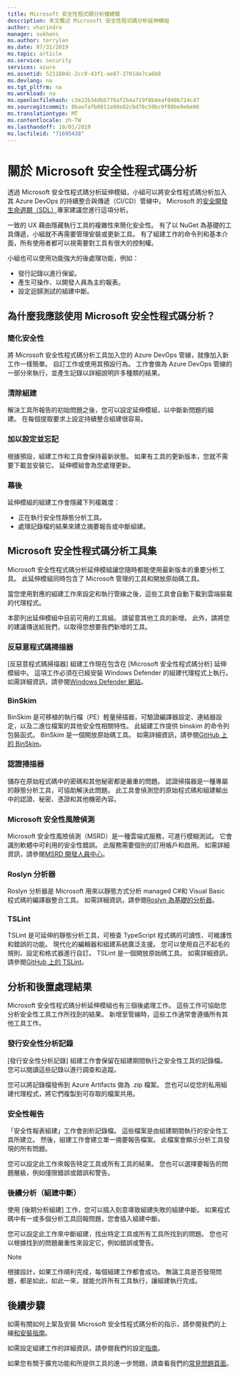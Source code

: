 ```yaml
---
title: Microsoft 安全性程式碼分析檔總覽
description: 本文概述 Microsoft 安全性程式碼分析延伸模組
author: vharindra
manager: sukhans
ms.author: terrylan
ms.date: 07/31/2019
ms.topic: article
ms.service: security
services: azure
ms.assetid: 521180dc-2cc9-43f1-ae87-2701de7ca6b8
ms.devlang: na
ms.tgt_pltfrm: na
ms.workload: na
ms.openlocfilehash: c3e22b34dbb770af2b4a719f8b4eaf040b724c47
ms.sourcegitcommit: 8bae7afb0011a98e82cbd76c50bc9f08be9ebe06
ms.translationtype: MT
ms.contentlocale: zh-TW
ms.lasthandoff: 10/01/2019
ms.locfileid: "71695438"
---
```

# <a name="about-microsoft-security-code-analysis"></a>關於 Microsoft 安全性程式碼分析

透過 Microsoft 安全性程式碼分析延伸模組，小組可以將安全性程式碼分析加入其 Azure DevOps 的持續整合與傳遞（CI/CD）管線中。 Microsoft 的[安全開發生命週期（SDL）](https://www.microsoft.com/securityengineering/sdl/practices)專家建議您進行這項分析。

一致的 UX 藉由隱藏執行工具的複雜性來簡化安全性。 有了以 NuGet 為基礎的工具傳遞，小組就不再需要管理安裝或更新工具。 有了組建工作的命令列和基本介面，所有使用者都可以視需要對工具有很大的控制權。

小組也可以使用功能強大的後處理功能，例如：

- 發行記錄以進行保留。
- 產生可操作、以開發人員為主的報表。
- 設定迴歸測試的組建中斷。

## <a name="why-should-i-use-microsoft-security-code-analysis"></a>為什麼我應該使用 Microsoft 安全性程式碼分析？

### <a name="security-simplified"></a>簡化安全性

將 Microsoft 安全性程式碼分析工具加入您的 Azure DevOps 管線，就像加入新工作一樣簡單。 自訂工作或使用其預設行為。 工作會做為 Azure DevOps 管線的一部分來執行，並產生記錄以詳細說明許多種類的結果。

### <a name="clean-builds"></a>清除組建

解決工具所報告的初始問題之後，您可以設定延伸模組，以中斷新問題的組建。 在每個提取要求上設定持續整合組建很容易。

### <a name="set-it-and-forget-it"></a>加以設定並忘記

根據預設，組建工作和工具會保持最新狀態。 如果有工具的更新版本，您就不需要下載並安裝它。 延伸模組會為您處理更新。

### <a name="under-the-hood"></a>幕後

延伸模組的組建工作會隱藏下列複雜度：
  - 正在執行安全性靜態分析工具。
  - 處理記錄檔的結果來建立摘要報告或中斷組建。

## <a name="microsoft-security-code-analysis-tool-set"></a>Microsoft 安全性程式碼分析工具集

Microsoft 安全性程式碼分析延伸模組讓您隨時都能使用最新版本的重要分析工具。 此延伸模組同時包含了 Microsoft 管理的工具和開放原始碼工具。

當您使用對應的組建工作來設定和執行管線之後，這些工具會自動下載到雲端裝載的代理程式。

本節列出延伸模組中目前可用的工具組。 請留意其他工具的新增。 此外，請將您的建議傳送給我們，以取得您想要我們新增的工具。

### <a name="anti-malware-scanner"></a>反惡意程式碼掃描器

[反惡意程式碼掃描器] 組建工作現在包含在 [Microsoft 安全性程式碼分析] 延伸模組中。 這項工作必須在已經安裝 Windows Defender 的組建代理程式上執行。 如需詳細資訊，請參閱[Windows Defender 網站](https://aka.ms/defender)。

### <a name="binskim"></a>BinSkim

BinSkim 是可移植的執行檔（PE）輕量掃描器，可驗證編譯器設定、連結器設定，以及二進位檔案的其他安全性相關特性。 此組建工作提供 binskim 的命令列包裝函式。 BinSkim 是一個開放原始碼工具。 如需詳細資訊，請參閱[GitHub 上的 BinSkim](https://github.com/Microsoft/binskim)。

### <a name="credential-scanner"></a>認證掃描器

儲存在原始程式碼中的密碼和其他秘密都是嚴重的問題。 認證掃描器是一種專屬的靜態分析工具，可協助解決此問題。 此工具會偵測您的原始程式碼和組建輸出中的認證、秘密、憑證和其他機密內容。

### <a name="microsoft-security-risk-detection"></a>Microsoft 安全性風險偵測

Microsoft 安全性風險偵測（MSRD）是一種雲端式服務，可進行模糊測試。 它會識別軟體中可利用的安全性錯誤。 此服務需要個別的訂用帳戶和啟用。 如需詳細資訊，請參閱[MSRD 開發人員中心](https://docs.microsoft.com/security-risk-detection/)。

### <a name="roslyn-analyzers"></a>Roslyn 分析器

Roslyn 分析器是 Microsoft 用來以靜態方式分析 managed C#和 Visual Basic 程式碼的編譯器整合工具。 如需詳細資訊，請參閱[Roslyn 為基礎的分析器](https://docs.microsoft.com/dotnet/standard/analyzers/)。

### <a name="tslint"></a>TSLint

TSLint 是可延伸的靜態分析工具，可檢查 TypeScript 程式碼的可讀性、可維護性和錯誤的功能。 現代化的編輯器和組建系統廣泛支援。 您可以使用自己不起毛的規則、設定和格式器進行自訂。 TSLint 是一個開放原始碼工具。 如需詳細資訊，請參閱[GitHub 上的 TSLint](https://github.com/palantir/tslint)。

## <a name="analysis-and-post-processing-of-results"></a>分析和後置處理結果

Microsoft 安全性程式碼分析延伸模組也有三個後處理工作。 這些工作可協助您分析安全性工具工作所找到的結果。 新增至管線時，這些工作通常會遵循所有其他工具工作。

### <a name="publish-security-analysis-logs"></a>發行安全性分析記錄

[發行安全性分析記錄] 組建工作會保留在組建期間執行之安全性工具的記錄檔。 您可以閱讀這些記錄以進行調查和追蹤。

您可以將記錄檔發佈到 Azure Artifacts 做為 .zip 檔案。 您也可以從您的私用組建代理程式，將它們複製到可存取的檔案共用。

### <a name="security-report"></a>安全性報告

「安全性報表組建」工作會剖析記錄檔。 這些檔案是由組建期間執行的安全性工具所建立。 然後，組建工作會建立單一摘要報告檔案。 此檔案會顯示分析工具發現的所有問題。

您可以設定此工作來報告特定工具或所有工具的結果。 您也可以選擇要報告的問題層級，例如僅限錯誤或錯誤和警告。

### <a name="post-analysis-build-break"></a>後續分析（組建中斷）

使用 [後期分析組建] 工作，您可以插入刻意導致組建失敗的組建中斷。 如果程式碼中有一或多個分析工具回報問題，您會插入組建中斷。

您可以設定此工作來中斷組建，找出特定工具或所有工具所找到的問題。 您也可以根據找到的問題嚴重性來設定它，例如錯誤或警告。

>[!NOTE]
>根據設計，如果工作順利完成，每個組建工作都會成功。 無論工具是否發現問題，都是如此，如此一來，就能允許所有工具執行，讓組建執行完成。

## <a name="next-steps"></a>後續步驟

如需有關如何上架及安裝 Microsoft 安全性程式碼分析的指示，請參閱我們的上線[和安裝指南](security-code-analysis-onboard.md)。

如需設定組建工作的詳細資訊，請參閱我們的設定[指南](security-code-analysis-customize.md)。

如果您有關于擴充功能和所提供工具的進一步問題，請查看我們的[常見問題頁面](security-code-analysis-faq.md)。

